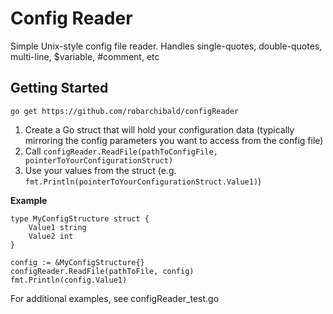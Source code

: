# Config Reader
Simple Unix-style config file reader. Handles single-quotes, double-quotes, multi-line, $variable, #comment, etc

## Getting Started
    go get https://github.com/robarchibald/configReader

 1. Create a Go struct that will hold your configuration data (typically mirroring the config parameters you want to access from the config file)
 2. Call `configReader.ReadFile(pathToConfigFile, pointerToYourConfigurationStruct)`
 3. Use your values from the struct (e.g. `fmt.Println(pointerToYourConfigurationStruct.Value1)`)


**Example**
```
type MyConfigStructure struct {
	Value1 string
	Value2 int
}
    
config := &MyConfigStructure{}
configReader.ReadFile(pathToFile, config)
fmt.Println(config.Value1)
```
For additional examples, see configReader_test.go